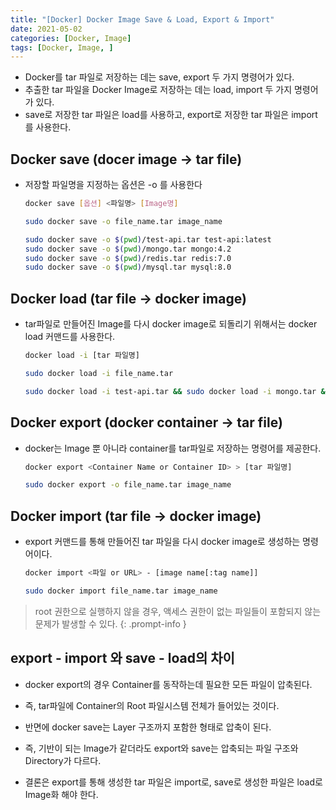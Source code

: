 ```yaml
---
title: "[Docker] Docker Image Save & Load, Export & Import"
date: 2021-05-02
categories: [Docker, Image]
tags: [Docker, Image, ]
---
```


- Docker를 tar 파일로 저장하는 데는 save, export 두 가지 명령어가 있다.
- 추출한 tar 파일을 Docker Image로 저장하는 데는 load, import 두 가지 명령어가 있다.
- save로 저장한 tar 파일은 load를 사용하고, export로 저장한 tar 파일은 import를 사용한다.

## Docker save (docer image → tar file)

- 저장할 파일명을 지정하는 옵션은 -o 를 사용한다

  ```bash
  docker save [옵션] <파일명> [Image명]
  ```

  ```bash
  sudo docker save -o file_name.tar image_name
  ```

  ```bash
  sudo docker save -o $(pwd)/test-api.tar test-api:latest
  sudo docker save -o $(pwd)/mongo.tar mongo:4.2
  sudo docker save -o $(pwd)/redis.tar redis:7.0
  sudo docker save -o $(pwd)/mysql.tar mysql:8.0
  ```

## Docker load (tar file → docker image)

- tar파일로 만들어진 Image를 다시 docker image로 되돌리기 위해서는 docker load 커맨드를 사용한다.

  ```bash
  docker load -i [tar 파일명]
  ```

  ```bash
  sudo docker load -i file_name.tar
  ```

  ```bash
  sudo docker load -i test-api.tar && sudo docker load -i mongo.tar && sudo docker load -i mysql.tar && sudo docker load -i redis.tar
  ```

## Docker export (docker container → tar file)

- docker는 Image 뿐 아니라 container를 tar파일로 저장하는 명령어를 제공한다.

  ```bash
  docker export <Container Name or Container ID> > [tar 파일명]
  ```

  ```bash
  sudo docker export -o file_name.tar image_name
  ```

## Docker import (tar file → docker image)

- export 커맨드를 통해 만들어진 tar 파일을 다시 docker image로 생성하는 명령어이다.

  ```bash
  docker import <파일 or URL> - [image name[:tag name]]
  ```

  ```bash
  sudo docker import file_name.tar image_name
  ```

> root 권한으로 실행하지 않을 경우, 액세스 권한이 없는 파일들이 포함되지 않는 문제가 발생할 수 있다.
{: .prompt-info }

## export - import 와 save - load의 차이

- docker export의 경우 Container를 동작하는데 필요한 모든 파일이 압축된다.
- 즉, tar파일에 Container의 Root 파일시스템 전체가 들어있는 것이다.
- 반면에 docker save는 Layer 구조까지 포함한 형태로 압축이 된다.

- 즉, 기반이 되는 Image가 같더라도 export와 save는 압축되는 파일 구조와 Directory가 다르다.
- 결론은 export를 통해 생성한 tar 파일은 import로, save로 생성한 파일은 load로 Image화 해야 한다.